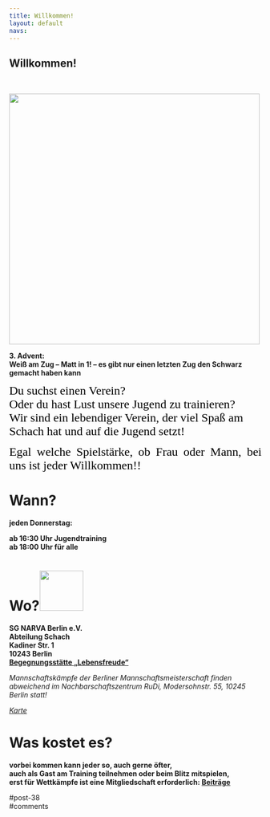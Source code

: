 ```yaml
---
title: Willkommen! 
layout: default
navs:
---
```

<div class="post-38 page type-page status-publish hentry" id="post-38">
<h2 class="entry-title">Willkommen!</h2>
<div class="entry-content">
<p> </p>
<div class="wp-caption aligncenter" id="attachment_13187" style="width: 510px"><a href="https://www.narva-schach.de/wordpress/wp-content/uploads/2024/12/Screenshot_20241215_105524_Chrome.jpg"><img alt="" aria-describedby="caption-attachment-13187" class="wp-image-13187" decoding="async" height="500" src="https://www.narva-schach.de/wordpress/wp-content/uploads/2024/12/Screenshot_20241215_105524_Chrome.jpg" width="500"/></a><p class="wp-caption-text" id="caption-attachment-13187"><strong>3. Advent:</strong><br/><strong>Weiß am Zug – Matt in 1! – es gibt nur einen letzten Zug den Schwarz gemacht haben kann</strong></p></div>
<p><span style="color: #000000;"><span style="font-family: AR ESSENCE,serif;"><span style="font-size: x-large;">Du suchst einen Verein?<br/>
Oder du hast Lust unsere Jugend zu trainieren?<br/>
Wir sind ein lebendiger Verein, der viel Spaß am Schach hat und auf die Jugend setzt!</span></span></span></p>
<p align="JUSTIFY"><span style="color: #000000;"><span style="font-family: AR ESSENCE,serif;"><span style="font-size: x-large;">Egal welche Spielstärke, ob Frau oder Mann, bei uns ist jeder Willkommen!!<br/>
</span></span></span></p>
<h1><b>Wann?</b></h1>
<p><b>jeden Donnerstag:</b></p>
<p><b>ab 16:30 Uhr Jugendtraining</b><br/>
<b>ab 18:00 Uhr für alle</b></p>
<h1><strong>Wo?<a href="https://www.narva-schach.de/wordpress/wp-content/uploads/2024/08/Barrierefrei.jpg"><img alt="" class="wp-image-12647 alignright" decoding="async" height="80" src="https://www.narva-schach.de/wordpress/wp-content/uploads/2024/08/Barrierefrei-300x300.jpg" width="87"/></a></strong></h1>
<p><b>SG NARVA Berlin e.V.<br/>
Abteilung Schach<br/>
Kadiner Str. 1<br/>
10243 Berlin<br/>
<a class="link" href="http://falckensteinstrasse.de/kadiner.htm" rel="noopener noreferrer" target="_blank" title='Externe Adresse "http://falckensteinstrasse.de/kadiner.htm" aufrufen'>Begegnungsstätte „Lebensfreude“</a></b></p>
<p><i class="contentitalic">Mannschaftskämpfe der Berliner Mannschaftsmeisterschaft finden abweichend im Nachbarschaftszentrum RuDi, Modersohnstr. 55, 10245 Berlin statt!</i></p>
<p><a href="http://www.openstreetmap.org/?mlat=52.51523&amp;mlon=13.451&amp;zoom=17&amp;layers=B000FTF" rel="noopener noreferrer" target="_blank"><i class="contentitalic">Karte</i></a></p>
<h1><b>Was kostet es?</b></h1>
<p><b>vorbei kommen kann jeder so, auch gerne öfter,<br/>
auch als Gast am Training teilnehmen oder beim Blitz mitspielen,<br/>
erst für Wettkämpfe ist eine Mitgliedschaft erforderlich: <a href="http://www.narva-schach.de/wordpress/turniere/">Beiträge</a></b></p>
</div><!-- .entry-content -->
</div> #post-38 
<div id="comments">
</div> #comments 
